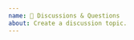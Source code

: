 ```yaml
---
name: 💬 Discussions & Questions
about: Create a discussion topic.
---
```


<!--

Hello 👋.

Can you please use GitHub Discussions instead of GitHub Issues for questions.
It helps us to keep the GitHub repo readable and clean. It's important.

Thank you.

https://github.com/strapi/strapi/discussions

-->
